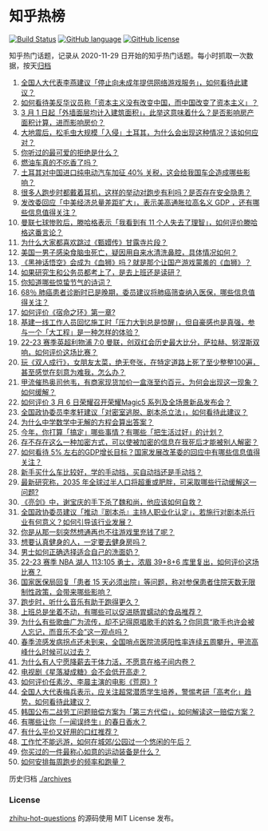 # 知乎热榜
[![Build Status](https://github.com/ToWeLong/zhihu-hot-questions/workflows/CI/badge.svg)](https://github.com/ToWeLong/zhihu-hot-questions/actions)
[![GitHub language](https://img.shields.io/badge/language-golang-orange.svg)](https://golang.org/)
[![GitHub license](https://img.shields.io/github/license/ToWeLong/zhihu-hot-questions)](https://github.com/ToWeLong/zhihu-hot-questions/blob/main/LICENSE)

知乎热门话题，记录从 2020-11-29 日开始的知乎热门话题。每小时抓取一次数据，按天[归档](./archives)

<!-- BEGIN -->

1. [全国人大代表李燕建议「停止向未成年提供网络游戏服务」，如何看待此建议？](https://www.zhihu.com/question/587681635)
1. [如何看待美反华议员称「资本主义没有改变中国，而中国改变了资本主义」？](https://www.zhihu.com/question/587689380)
1. [3 月 1 日起「外墙面层均计入建筑面积」，此举这意味着什么？是否影响房产面积计算，进而影响房价？](https://www.zhihu.com/question/587580594)
1. [大地震后，松毛虫大规模「入侵」土耳其，为什么会出现这种情况？该如何应对？](https://www.zhihu.com/question/587812397)
1. [你听过的最可爱的拒绝是什么？](https://www.zhihu.com/question/29461632)
1. [燃油车真的不吃香了吗？](https://www.zhihu.com/question/540151234)
1. [​土耳其对中国进口纯电动汽车加征 40% 关税，这会给我国车企造成哪些影响？](https://www.zhihu.com/question/587336538)
1. [很多人跑步时都戴着耳机，这样的举动对跑步有利吗？是否存在安全隐患？](https://www.zhihu.com/question/586809191)
1. [发改委回应「中美经济总量差距扩大」，表示美高通胀拉高名义 GDP ，还有哪些信息值得关注？](https://www.zhihu.com/question/587830535)
1. [曼联七球惨败后，滕哈格表示「我看到有 11 个人失去了理智」，如何评价滕哈格这番言论？](https://www.zhihu.com/question/587808850)
1. [为什么大家都喜欢跳过《甄嬛传》甘露寺片段？](https://www.zhihu.com/question/585696775)
1. [美国一男子感染食脑虫死亡，疑因用自来水清洗鼻腔，具体情况如何？](https://www.zhihu.com/question/587483178)
1. [《黑神话悟空》会成为《血狮》吗？就是那个让国产游戏蒙羞的《血狮》？](https://www.zhihu.com/question/587584367)
1. [如果研究生和公务员都考上了，是去上班还是读研？](https://www.zhihu.com/question/587186525)
1. [你知道哪些惊蛰节气的诗词？](https://www.zhihu.com/question/587084780)
1. [68％ 肺癌患者诊断时已是晚期，委员建议将肺癌筛查纳入医保，哪些信息值得关注？](https://www.zhihu.com/question/587716313)
1. [如何评价《宿命之环》第一章?](https://www.zhihu.com/question/587497302)
1. [基建一线工作人员回忆施工时「压力大到总是惊醒」，但自豪感也是真强，参与一个「大工程」是一种怎样的体验？](https://www.zhihu.com/question/586906870)
1. [22-23 赛季英超利物浦 7:0 曼联，创双红会历史最大比分，萨拉赫、努涅斯双响，如何评价这场比赛？](https://www.zhihu.com/question/587776542)
1. [玩《双人成行》，女朋友太菜，绝无夸张，在特定道路上死了至少整整100遍，甚至感觉在刻意为难我，怎么办？](https://www.zhihu.com/question/452785716)
1. [甲流催热奥司他韦，有商家现货加价一盒涨至约百元，为何会出现这一现象？如何缓解？](https://www.zhihu.com/question/587738983)
1. [如何评价  3 月 6 日荣耀召开荣耀Magic5 系列及全场景新品发布会？](https://www.zhihu.com/question/587833753)
1. [全国政协委员李孝轩建议「对密室逃脱、剧本杀立法」，如何看待此建议？](https://www.zhihu.com/question/587824347)
1. [为什么中学数学中无解的方程会算出答案？](https://www.zhihu.com/question/587429313)
1. [今年，你打算「搞定」哪些事情？有哪些「把生活过好」的计划？](https://www.zhihu.com/question/586886503)
1. [存不存在这么一种加密方式，可以使被加密的信息在我死后才能被别人解密？](https://www.zhihu.com/question/537535862)
1. [如何看待 5% 左右的GDP增长目标？国家发展改革委的回应中有哪些信息值得关注？](https://www.zhihu.com/question/587831088)
1. [新手买什么车比较好，学的手动挡，买自动挡还是手动挡？](https://www.zhihu.com/question/586929047)
1. [最新研究称，2035 年全球过半人口将超重或肥胖，可采取哪些行动缓解这一问题?](https://www.zhihu.com/question/587819933)
1. [《亮剑》中，谢宝庆的手下杀了魏和尚，他应该如何自救？](https://www.zhihu.com/question/510009620)
1. [全国政协委员建议「推动『剧本杀』主持人职业化认定」，若施行对剧本杀行业有何意义？如何引导该行业发展？](https://www.zhihu.com/question/587071907)
1. [你是从那一刻突然想通再也不往游戏里充钱了呢？](https://www.zhihu.com/question/587707802)
1. [想要认真健身的人，一定要去健身房吗？](https://www.zhihu.com/question/586300442)
1. [男士如何正确选择适合自己的洗面奶？](https://www.zhihu.com/question/586325304)
1. [22-23 赛季 NBA 湖人 113:105 勇士，浓眉 39+8+6 库里复出，如何评价这场比赛？](https://www.zhihu.com/question/587788872)
1. [国家医保局回复「患者 15 天必须出院」等问题，称对参保患者住院天数无限制性政策，会带来哪些影响？](https://www.zhihu.com/question/587711622)
1. [跑步时，听什么音乐有助于跑得更久？](https://www.zhihu.com/question/587022104)
1. [上班总是坐着不动，有哪些可以促进肠胃蠕动的食品推荐？](https://www.zhihu.com/question/585692118)
1. [为什么有些歌曲广为流传，却不记得原唱歌手的姓名？你同意“歌手也许会被人忘记，而音乐不会”这一观点吗？](https://www.zhihu.com/question/587849087)
1. [春季流感发病拐点还未到来，全国哨点医院流感阳性率连续五周攀升，甲流高峰什么时候可以过去？](https://www.zhihu.com/question/587821171)
1. [为什么有人宁愿降薪去干体力活，不愿意在格子间内卷？](https://www.zhihu.com/question/586742537)
1. [电视剧《星落凝成糖》会不会低开高走？](https://www.zhihu.com/question/584676531)
1. [如何评价任素汐、李晨主演的电影《荒原》?](https://www.zhihu.com/question/586197037)
1. [全国人大代表梅兵表示，应关注超常潜质学生培养，警惕考研「高考化」趋势，如何看待此建议？](https://www.zhihu.com/question/587731318)
1. [韩国公布二战劳工问题赔偿方案为「第三方代偿」，如何解读这一赔偿方案？](https://www.zhihu.com/question/587816997)
1. [有哪些让你「一闻误终生」的春日香水？](https://www.zhihu.com/question/584367641)
1. [有什么平价又好用的口红推荐？](https://www.zhihu.com/question/586827796)
1. [工作忙不能远游，如何在城郊/公园过一个悠闲的午后？](https://www.zhihu.com/question/586924616)
1. [你买过的一件最称心如意的运动装备是什么？](https://www.zhihu.com/question/586816234)
1. [如何安排每周跑步的频率和跑量？](https://www.zhihu.com/question/586571208)

<!-- END -->

历史归档 [./archives](./archives)


### License
[zhihu-hot-questions](https://github.com/towelong/zhihu-hot-questions) 的源码使用 MIT License 发布。